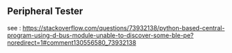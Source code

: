 ## Peripheral Tester

see : https://stackoverflow.com/questions/73932138/python-based-central-program-using-d-bus-module-unable-to-discover-some-ble-pe?noredirect=1#comment130556580_73932138

